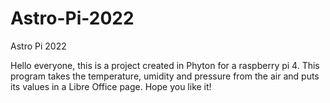 # Astro-Pi-2022
Astro Pi 2022

Hello everyone, this is a project created in Phyton for a raspberry pi 4. This program takes the temperature, umidity and pressure from the air and puts its values in a Libre Office page. Hope you like it!
